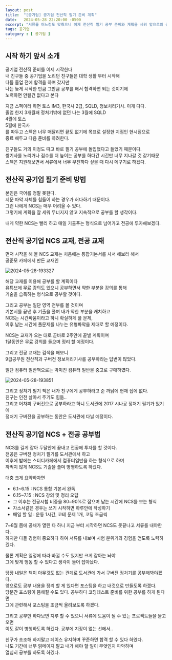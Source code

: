 ```yaml
---
layout: post
title:  "[공기업] 공기업 전산직 필기 준비 계획"
date:   2024-05-28 22:20:00 -0500
excerpt: "서류를 어느정도 맞췄으니 이제 전산직 필기 공부 준비와 계획을 세워 앞으로의 공부 계획을 세워보자"
tags: 공기업
category : [ 공기업 ]
---
```


## 시작 하기 앞서 소개

공기업 전산직 준비를 이제 시작한다  
내 친구들 중 공기업을 노리던 친구들은 대학 생활 부터 시작해  
다들 졸업 전에 합격을 하며 갔지만  
나는 늦게 시작한 만큼 그만큼 공부를 해서 합격하면 되는 것이기에  
노력하면 안될건 없다고 본다  

지금 스펙이라 하면 토스 IM3, 한국사 2급, SQLD, 정보처리기사. 이게 다다.  
졸업 한지 3개월째 정처기밖에 없던 나는 
3월에 SQLD  
4월에 토스  
5월에 한국사  
를 따두고 스펙은 너무 매달리면 끝도 없기에 목표로 설정한 지점인 현시점으로  
종료 해두고 다음 준비를 하려한다.  

친구들도 거의 이정도 따고 바로 필기 공부에 돌입했다고 들었기 때문이다.  
쌍기사를 노리거나 점수를 더 높이는 공부를 하다간 시간만 너무 지나갈 것 같기때문  
스펙은 지원해보면서 서류에서 너무 부진하다 싶을 때 다시 메꾸기로 하겠다.  

## 전산직 공기업 필기 준비 방법

본인은 국어를 정말 못한다.  
지문 파악 자체를 힘들어 하는 경우가 허다하기 때문이다.  
그런 나에게 NCS는 매우 어려울 수 있다.  
그렇기에 계획을 잘 세워 무너지지 않고 지속적으로 공부를 할 생각이다.  

내게 약한 NCS는 빨리 하고 매일 기출푸는 형식으로 넘어가고 전공에 투자해보겠다.  

## 전산직 공기업 NCS 교재, 전공 교재

먼저 시작을 해 볼 NCS 교재는 처음에는 통합기본서를 사서 해보라 해서  
공준모 카페에서 만든 교재인   

<img src="https://i.ibb.co/jrKVQd3/2024-05-28-193327.png" alt="2024-05-28-193327" border="0">

해당 교재를 이용해 공부를 할 계획이다  
유튜브에 무료 강의도 있으니 공부하면서 약한 부분을 강의를 통해  
기술을 습득하는 형식으로 공부할 것이다.  

그리고 공부는 일단 영역 전부를 볼 것이며  
기본서를 끝낸 후 기출을 풀며 내가 약한 부분을 캐치하고  
NCS는 시간싸움이라고 하니 확실하게 풀 문제,  
이후 남는 시간에 풀문제를 나누는 유형파악을 제대로 할 예정이다.  

NCS는 교재가 오는 대로 곧바로 2주안에 끝낼 계획이며  
1달동안은 무료 강의를 들으며 정리 할 예정이다.  

그리고 전공 교재는 검색을 해보니  
9급공무원 전산직과 구버전 정보처리기사를 공부하라는 답변이 많았다.  

일단 컴퓨터 일반책으로는 박미진 컴퓨터 일반을 중고로 구매하였다.  

<img src="https://i.ibb.co/Mk9M0WX/2024-05-28-193851.png" alt="2024-05-28-193851" border="0">

그리고 정처기 필기 책은 내가 친구에게 공부하라고 준 까닭에 현재 집에 없다.  
친구는 인천 살아서 주기도 힘듦..  
그리고 어차피 구버전으로 공부하라고 하니 도서관에 2017 시나공 정처기 필기가 있기에  
정처기 구버전을 공부하는 동안은 도서관에 다닐 예정이다.  

## 전산직 공기업 NCS + 전공 공부법

NCS를 길게 잡아 두달안에 끝내고 전공에 투자를 할 것이다.  
전공은 구버전 정처기 필기를 도서관에서 하고  
이후에 밤에는 스터디카페에서 컴퓨터일반을 하는 형식으로 하며  
까먹지 않게 NCS도 기출을 풀며 병행하도록 하겠다.  

대충 크게 요약하자면  
+ 6.1~6.15 : NCS 통합 기본서 완독
+ 6.15~7.15 : NCS 강의 및 정리 오답
+ 그 이후는 전공시험 비중을 80~90%로 잡으며 남는 시간에 NCS를 보는 형식  
+ 자소서같은 경우는 쓰기 시작하면 하루안에 작성하기  
+ 매일 할 일 : 운동 1시간, 코테 문제 1개, 코딩 조금씩

7~8월 쯤에 공채가 열린 다 하니 지금 부터 시작하면 NCS도 못끝나고 서류를 내야한다.  
하지만 다들 경험이 중요하다 하여 서류를 내보며 시험 분위기와 경험을 얻도록 노력하겠다.  

물론 계획은 일정에 따라 바뀔 수도 있지만 크게 잡아는 놔야  
그에 맞게 행동 할 수 있다고 생각이 들어 잡아놨다.  

당장 내일은 책이 아무것도 없는 관계로 도서관에 가서 구버전 정처기를 공부해봐야겠다.  
앞으로도 공부 내용을 정리 할 게 있다면 포스팅을 하고 내것으로 만들도록 하겠다.  
당분간 포스팅이 뜸해질 수도 있다. 공부하다 코딩테스트 준비를 위한 공부를 하게 된다면  
그에 관련해서 포스팅을 조금씩 올려보도록 하겠다.

그리고 공부만 하다보면 지루 할 수 있으니 서류에 도움이 될 수 있는 프로젝트들을 물고 오면  
이도 같이 병행하도록 하겠다. 공부에 지장이 없는 선에서..  

친구가 초조해 하지말고 페이스 유지하며 꾸준하면 합격 할 수 있다 하였다.  
나도 기간에 너무 얽메이지 말고 내가 해야 할 일이 무엇인지 파악하며  
열심히 공부를 하도록 하겠다.